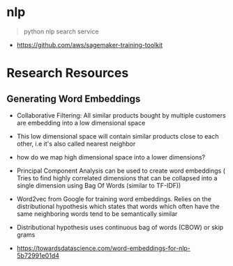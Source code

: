 # nlp

> python nlp search service

- https://github.com/aws/sagemaker-training-toolkit

# Research Resources
## Generating Word Embeddings
  - Collaborative Filtering: All similar products bought by multiple customers are embedding into a low dimensional space
  - This low dimensional space will contain similar products close to each other, i.e it's also called nearest neighbor

  - how do we map high dimensional space into a lower dimensions?
  - Principal Component Analysis can be used to create word embeddings ( Tries to find highly correlated dimensions that can be collapsed into a single dimension using Bag Of Words (similar to TF-IDF))
  - Word2vec from Google for training word embeddings. Relies on the distributional hypothesis which states that words which often have the same neighboring words tend to be semantically similar
  - Distributional hypothesis uses continuous bag of words (CBOW) or skip grams
  - https://towardsdatascience.com/word-embeddings-for-nlp-5b72991e01d4
